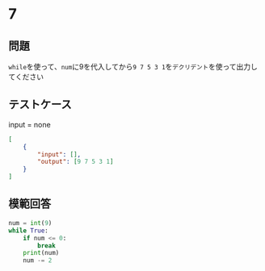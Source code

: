 # 7

## 問題

`while`を使って、`num`に9を代入してから`9 7 5 3 1`を`デクリデント`を使って出力してください

## テストケース
input = none
```json
[
	{
		"input": [],
		"output": [9 7 5 3 1]
	}
]
```

## 模範回答
```python
num = int(9)
while True:
    if num <= 0:
        break
    print(num)
    num -= 2
```